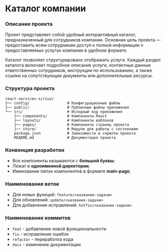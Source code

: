 # Каталог компании

### Описание проекта
Проект представляет собой удобный интерактивный каталог, предназначенный для сотрудников компании. Основная цель проекта — предоставить всем сотрудникам доступ к полной информации о предоставляемых услугах компании в удобном формате.

Каталог позволяет структурировано отображать услуги. Каждый раздел каталога включает подробное описание услуги, контактные данные ответственных сотрудников, инструкции по использованию, а также ссылки на сопутствующие документы или дополнительные ресурсы.


### Структура проекта
```
react-services-sirius/
├── config/                 # Конфигурационные файлы
├── public/                 # Публичные файлы приложения
└── src/                    # Исходный код приложения
    ├── components/         # Компоненты React
    ├── layouts/            # Компоненты шаблонов
    ├── pages/              # Компоненты страниц проекта
    ├── store/              # Модули для работы с состоянием
    package.json            # Зависимости и скрипты проекта
    README.md               # Документация проекта
```

### Конвенция разработки
- Все компоненты называются с **большой буквы**;
- Лежат в **одноименной директории**;
- Именование папок компонентов в формате **main-page**;

### Наименование веток
- Для новых функций: ``feature/<название-задачи>``
- Для обновлений: ``update/<название-задачи>``
- Для добавления исправлений: ``hotfix/<название-задачи>``

### Наименование коммитов
- `feat` - добавление новой функциональности
- `fix` - исправление ошибок
- `refactor` - переработка кода
- `docs` - изменение документации
